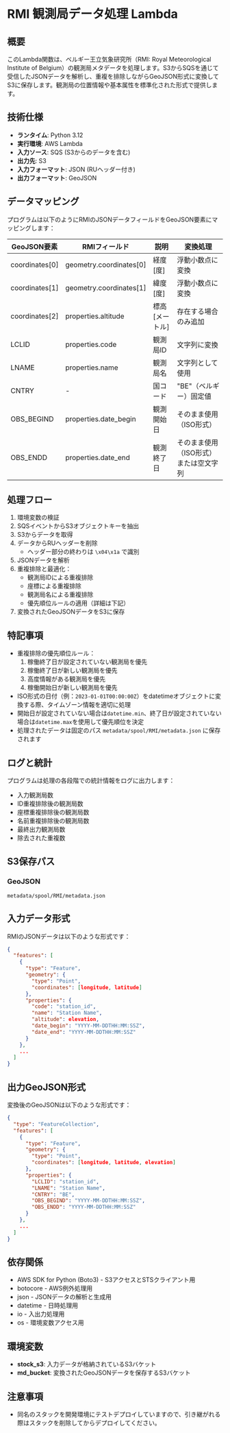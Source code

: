 # RMI 観測局データ処理 Lambda

## 概要
このLambda関数は、ベルギー王立気象研究所（RMI: Royal Meteorological Institute of Belgium）の観測局メタデータを処理します。S3からSQSを通じて受信したJSONデータを解析し、重複を排除しながらGeoJSON形式に変換してS3に保存します。観測局の位置情報や基本属性を標準化された形式で提供します。

## 技術仕様
- **ランタイム**: Python 3.12
- **実行環境**: AWS Lambda
- **入力ソース**: SQS (S3からのデータを含む)
- **出力先**: S3
- **入力フォーマット**: JSON (RUヘッダー付き)
- **出力フォーマット**: GeoJSON

## データマッピング
プログラムは以下のようにRMIのJSONデータフィールドをGeoJSON要素にマッピングします：

| GeoJSON要素 | RMIフィールド | 説明 | 変換処理 |
|--------------|----------------|----------------|----------------|
| coordinates[0] | geometry.coordinates[0] | 経度 [度] | 浮動小数点に変換 |
| coordinates[1] | geometry.coordinates[1] | 緯度 [度] | 浮動小数点に変換 |
| coordinates[2] | properties.altitude | 標高 [メートル] | 存在する場合のみ追加 |
| LCLID | properties.code | 観測局ID | 文字列に変換 |
| LNAME | properties.name | 観測局名 | 文字列として使用 |
| CNTRY | - | 国コード | "BE"（ベルギー）固定値 |
| OBS_BEGIND | properties.date_begin | 観測開始日 | そのまま使用（ISO形式） |
| OBS_ENDD | properties.date_end | 観測終了日 | そのまま使用（ISO形式）または空文字列 |

## 処理フロー
1. 環境変数の検証
2. SQSイベントからS3オブジェクトキーを抽出
3. S3からデータを取得
4. データからRUヘッダーを削除
   - ヘッダー部分の終わりは `\x04\x1a` で識別
5. JSONデータを解析
6. 重複排除と最適化：
   - 観測局IDによる重複排除
   - 座標による重複排除
   - 観測局名による重複排除
   - 優先順位ルールの適用（詳細は下記）
7. 変換されたGeoJSONデータをS3に保存

## 特記事項
- 重複排除の優先順位ルール：
  1. 稼働終了日が設定されていない観測局を優先
  2. 稼働終了日が新しい観測局を優先
  3. 高度情報がある観測局を優先
  4. 稼働開始日が新しい観測局を優先
- ISO形式の日付（例：`2023-01-01T00:00:00Z`）をdatetimeオブジェクトに変換する際、タイムゾーン情報を適切に処理
- 開始日が設定されていない場合は`datetime.min`、終了日が設定されていない場合は`datetime.max`を使用して優先順位を決定
- 処理されたデータは固定のパス `metadata/spool/RMI/metadata.json` に保存されます

## ログと統計
プログラムは処理の各段階での統計情報をログに出力します：
- 入力観測局数
- ID重複排除後の観測局数
- 座標重複排除後の観測局数
- 名前重複排除後の観測局数
- 最終出力観測局数
- 除去された重複数

## S3保存パス
### GeoJSON
```
metadata/spool/RMI/metadata.json
```

## 入力データ形式
RMIのJSONデータは以下のような形式です：

```json
{
  "features": [
    {
      "type": "Feature",
      "geometry": {
        "type": "Point",
        "coordinates": [longitude, latitude]
      },
      "properties": {
        "code": "station_id",
        "name": "Station Name",
        "altitude": elevation,
        "date_begin": "YYYY-MM-DDTHH:MM:SSZ",
        "date_end": "YYYY-MM-DDTHH:MM:SSZ"
      }
    },
    ...
  ]
}
```

## 出力GeoJSON形式
変換後のGeoJSONは以下のような形式です：

```json
{
  "type": "FeatureCollection",
  "features": [
    {
      "type": "Feature",
      "geometry": {
        "type": "Point",
        "coordinates": [longitude, latitude, elevation]
      },
      "properties": {
        "LCLID": "station_id",
        "LNAME": "Station Name",
        "CNTRY": "BE",
        "OBS_BEGIND": "YYYY-MM-DDTHH:MM:SSZ",
        "OBS_ENDD": "YYYY-MM-DDTHH:MM:SSZ"
      }
    },
    ...
  ]
}
```

## 依存関係
- AWS SDK for Python (Boto3) - S3アクセスとSTSクライアント用
- botocore - AWS例外処理用
- json - JSONデータの解析と生成用
- datetime - 日時処理用
- io - 入出力処理用
- os - 環境変数アクセス用

## 環境変数
- **stock_s3**: 入力データが格納されているS3バケット
- **md_bucket**: 変換されたGeoJSONデータを保存するS3バケット

## 注意事項
- 同名のスタックを開発環境にテストデプロイしていますので、引き継がれる際はスタックを削除してからデプロイしてください。
